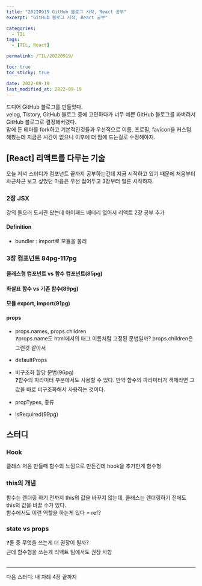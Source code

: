 ```yaml
---
title: "20220919 GitHub 블로그 시작, React 공부"
excerpt: "GitHub 블로그 시작, React 공부"

categories:
  - TIL
tags:
  - [TIL, React]

permalink: /TIL/20220919/

toc: true
toc_sticky: true

date: 2022-09-19
last_modified_at: 2022-09-19
---
```


드디어 GitHub 블로그를 만들었다. <br/>
velog, Tistory, GitHub 블로그 중에 고민하다가 너무 예쁜 GitHub 블로그를 봐버려서 GitHub 블로그로 결정해버렸다. <br/>
맘에 든 테마를 fork하고 기본적인것들과 우선적으로 이름, 프로필, favicon을 커스텀해봤는데 지금은 시간이 없으니 이후에 더 맘에 드는걸로 수정해야지. <br/>

## [React] 리액트를 다루는 기술

오늘 저녁 스터디가 컴포넌트 끝까지 공부하는건데 지금 시작하고 있기 때문에 처음부터 차근차근 보고 싶었던 마음은 우선 접어두고 3장부터 얼른 시작하자. <br/>

### 2장 JSX
강의 들으러 도서관 왔는데 아이패드 배터리 없어서 리액트 2장 공부 추가

#### Definition
- bundler : import로 모듈을 불러

### 3장 컴포넌트 84pg-117pg

#### 클래스형 컴포넌트 vs 함수 컴포넌트(85pg)


#### 화살표 함수 vs 기존 함수(89pg)


#### 모듈 export, import(91pg)


#### props
- props.names, props.children <br/>
❓props.name도 html에서의 태그 이름처럼 고정된 문법일까? props.children은 그런것 같아서

- defaultProps <br/>

- 비구조화 할당 문법(96pg) <br/>
❓함수의 파라미터 부분에서도 사용할 수 있다. 만약 함수의 파라미터가 객체라면 그 값을 바로 비구조화해서 사용하는 것이다.

- propTypes, 종류 <br/>

- isRequired(99pg) <br/>





## 스터디

### Hook
클래스 처음 만들때 함수의 느낌으로 만든건데 hook을 추가한게 함수형 <br/>

### this의 개념
함수는 렌더링 하기 전까지 this의 값을 바꾸지 않는데, 클래스는 렌더링하기 전에도 this의 값을 바꿀 수가 있다. <br/>
함수에서도 이런 역할을 하는게 있다 = ref? <br/>

### state vs props
❓둘 중 무엇을 쓰는게 더 권장이 될까? <br/>
근데 함수형을 쓰는게 리액트 팀에서도 권장 사항 <br/><br/>



---
다음 스터디: 내 차례 4장 끝까지
